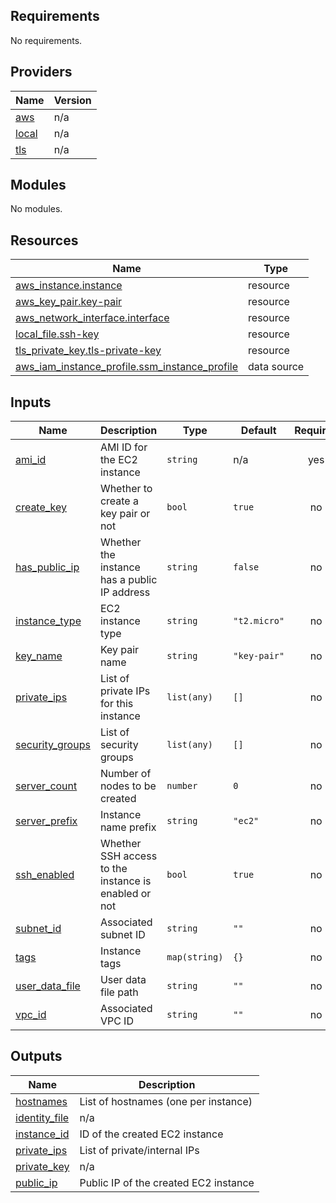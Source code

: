 <!-- BEGIN_TF_DOCS -->
## Requirements

No requirements.

## Providers

| Name | Version |
|------|---------|
| <a name="provider_aws"></a> [aws](#provider\_aws) | n/a |
| <a name="provider_local"></a> [local](#provider\_local) | n/a |
| <a name="provider_tls"></a> [tls](#provider\_tls) | n/a |

## Modules

No modules.

## Resources

| Name | Type |
|------|------|
| [aws_instance.instance](https://registry.terraform.io/providers/hashicorp/aws/latest/docs/resources/instance) | resource |
| [aws_key_pair.key-pair](https://registry.terraform.io/providers/hashicorp/aws/latest/docs/resources/key_pair) | resource |
| [aws_network_interface.interface](https://registry.terraform.io/providers/hashicorp/aws/latest/docs/resources/network_interface) | resource |
| [local_file.ssh-key](https://registry.terraform.io/providers/hashicorp/local/latest/docs/resources/file) | resource |
| [tls_private_key.tls-private-key](https://registry.terraform.io/providers/hashicorp/tls/latest/docs/resources/private_key) | resource |
| [aws_iam_instance_profile.ssm_instance_profile](https://registry.terraform.io/providers/hashicorp/aws/latest/docs/data-sources/iam_instance_profile) | data source |

## Inputs

| Name | Description | Type | Default | Required |
|------|-------------|------|---------|:--------:|
| <a name="input_ami_id"></a> [ami\_id](#input\_ami\_id) | AMI ID for the EC2 instance | `string` | n/a | yes |
| <a name="input_create_key"></a> [create\_key](#input\_create\_key) | Whether to create a key pair or not | `bool` | `true` | no |
| <a name="input_has_public_ip"></a> [has\_public\_ip](#input\_has\_public\_ip) | Whether the instance has a public IP address | `string` | `false` | no |
| <a name="input_instance_type"></a> [instance\_type](#input\_instance\_type) | EC2 instance type | `string` | `"t2.micro"` | no |
| <a name="input_key_name"></a> [key\_name](#input\_key\_name) | Key pair name | `string` | `"key-pair"` | no |
| <a name="input_private_ips"></a> [private\_ips](#input\_private\_ips) | List of private IPs for this instance | `list(any)` | `[]` | no |
| <a name="input_security_groups"></a> [security\_groups](#input\_security\_groups) | List of security groups | `list(any)` | `[]` | no |
| <a name="input_server_count"></a> [server\_count](#input\_server\_count) | Number of nodes to be created | `number` | `0` | no |
| <a name="input_server_prefix"></a> [server\_prefix](#input\_server\_prefix) | Instance name prefix | `string` | `"ec2"` | no |
| <a name="input_ssh_enabled"></a> [ssh\_enabled](#input\_ssh\_enabled) | Whether SSH access to the instance is enabled or not | `bool` | `true` | no |
| <a name="input_subnet_id"></a> [subnet\_id](#input\_subnet\_id) | Associated subnet ID | `string` | `""` | no |
| <a name="input_tags"></a> [tags](#input\_tags) | Instance tags | `map(string)` | `{}` | no |
| <a name="input_user_data_file"></a> [user\_data\_file](#input\_user\_data\_file) | User data file path | `string` | `""` | no |
| <a name="input_vpc_id"></a> [vpc\_id](#input\_vpc\_id) | Associated VPC ID | `string` | `""` | no |

## Outputs

| Name | Description |
|------|-------------|
| <a name="output_hostnames"></a> [hostnames](#output\_hostnames) | List of hostnames (one per instance) |
| <a name="output_identity_file"></a> [identity\_file](#output\_identity\_file) | n/a |
| <a name="output_instance_id"></a> [instance\_id](#output\_instance\_id) | ID of the created EC2 instance |
| <a name="output_private_ips"></a> [private\_ips](#output\_private\_ips) | List of private/internal IPs |
| <a name="output_private_key"></a> [private\_key](#output\_private\_key) | n/a |
| <a name="output_public_ip"></a> [public\_ip](#output\_public\_ip) | Public IP of the created EC2 instance |
<!-- END_TF_DOCS -->